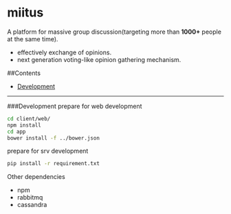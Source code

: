 miitus
=========
A platform for massive group discussion(targeting more than **1000+** people at the same time).
- effectively exchange of opinions.
- next generation voting-like opinion gathering mechanism.
 
##Contents
- [Development](https://github.com/mission-liao/miitus/edit/master/README.md#Development)

---------

###Development
prepare for web development
```bash
cd client/web/
npm install
cd app
bower install -f ../bower.json
```

prepare for srv development
```bash
pip install -r requirement.txt
```

Other dependencies
- npm
- rabbitmq
- cassandra
